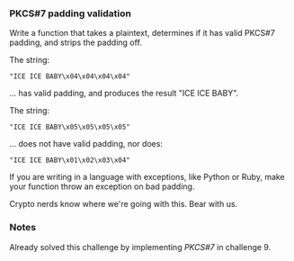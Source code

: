 ### PKCS#7 padding validation

Write a function that takes a plaintext, determines if it has valid PKCS#7 padding, and strips the padding off.

The string:

```
"ICE ICE BABY\x04\x04\x04\x04"
```

... has valid padding, and produces the result "ICE ICE BABY".

The string:

```
"ICE ICE BABY\x05\x05\x05\x05"
```

... does not have valid padding, nor does:

```
"ICE ICE BABY\x01\x02\x03\x04"
```

If you are writing in a language with exceptions, like Python or Ruby, make your function throw an exception on bad padding.

Crypto nerds know where we're going with this. Bear with us.

### Notes

Already solved this challenge by implementing *PKCS#7* in challenge 9.